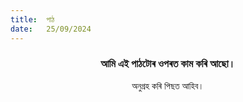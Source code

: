 ```yaml
---
title:  পাঠ
date:   25/09/2024
---
```


### <center>আমি এই পাঠটোৰ ওপৰত কাম কৰি আছো।</center>
<center>অনুগ্ৰহ কৰি পিছত আহিব।</center>